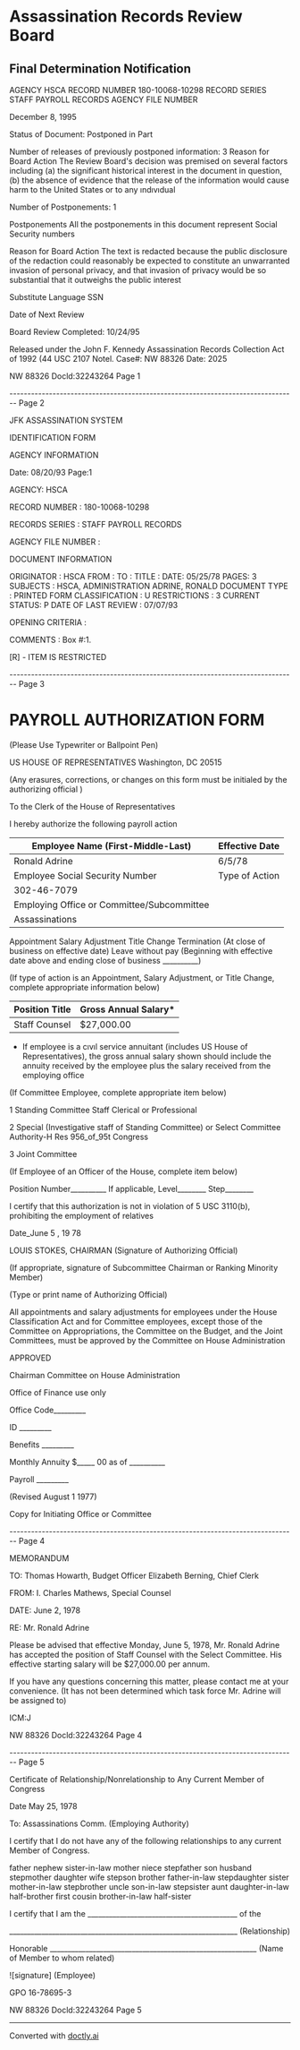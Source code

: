 # Assassination Records Review Board
## Final Determination Notification

AGENCY HSCA
RECORD NUMBER 180-10068-10298
RECORD SERIES STAFF PAYROLL RECORDS
AGENCY FILE NUMBER

December 8, 1995

Status of Document: Postponed in Part

Number of releases of previously postponed information: 3
Reason for Board Action The Review Board's decision was premised on several factors including (a) the significant historical interest in the document in question, (b) the absence of evidence that the release of the information would cause harm to the United States or to any ındıvıdual

Number of Postponements: 1

Postponements All the postponements in this document represent Social Security numbers

Reason for Board Action The text is redacted because the public disclosure of the redaction could reasonably be expected to constitute an unwarranted invasion of personal privacy, and that invasion of privacy would be so substantial that it outweighs the public interest

Substitute Language SSN

Date of Next Review

Board Review Completed: 10/24/95

Released under the John F. Kennedy Assassination Records Collection Act of 1992 (44 USC 2107 Notel. Case#: NW 88326 Date: 2025

NW 88326 Docld:32243264 Page 1


-------------------------------------------------------------------------------- Page 2

JFK ASSASSINATION SYSTEM

IDENTIFICATION FORM

AGENCY INFORMATION

Date: 08/20/93
Page:1

AGENCY: HSCA

RECORD NUMBER : 180-10068-10298

RECORDS SERIES :
STAFF PAYROLL RECORDS

AGENCY FILE NUMBER :

DOCUMENT INFORMATION

ORIGINATOR : HSCA
FROM :
TO :
TITLE :
DATE: 05/25/78
PAGES: 3
SUBJECTS :
HSCA, ADMINISTRATION
ADRINE, RONALD
DOCUMENT TYPE : PRINTED FORM
CLASSIFICATION : U
RESTRICTIONS : 3
CURRENT STATUS: P
DATE OF LAST REVIEW : 07/07/93

OPENING CRITERIA :

COMMENTS :
Box #:1.

[R] - ITEM IS RESTRICTED


-------------------------------------------------------------------------------- Page 3

# PAYROLL AUTHORIZATION FORM
(Please Use Typewriter or Ballpoint Pen)

US HOUSE OF REPRESENTATIVES
Washington, DC 20515

(Any erasures, corrections, or changes on this form must be initialed by the authorizing official )

To the Clerk of the House of Representatives

I hereby authorize the following payroll action

| Employee Name (First-Middle-Last)          | Effective Date |
| ------------------------------------------ | -------------- |
| Ronald Adrine                              | 6/5/78         |
| Employee Social Security Number            | Type of Action |
| 302-46-7079                                |                |
| Employing Office or Committee/Subcommittee |                |
| Assassinations                             |                |

Appointment
Salary Adjustment
Title Change
Termination (At close of business on effective date)
Leave without pay (Beginning with effective date above and ending close of business __________)

(If type of action is an Appointment, Salary Adjustment, or Title Change, complete appropriate information below)

| Position Title | Gross Annual Salary* |
| -------------- | -------------------- |
| Staff Counsel  | $27,000.00           |

* If employee is a cıvıl service annuitant (includes US House of Representatives), the gross annual salary shown should include the annuity received by the employee plus the salary received from the employing office

(If Committee Employee, complete appropriate item below)

1 Standing Committee Staff Clerical or Professional

2 Special (Investigative staff of Standing Committee) or Select Committee Authority-H Res 956_of_95t Congress

3 Joint Committee

(If Employee of an Officer of the House, complete item below)

Position Number__________ If applicable, Level________ Step________

I certify that this authorization is not in violation of 5 USC 3110(b), prohibiting the employment of relatives

Date_June 5 , 19 78

LOUIS STOKES, CHAIRMAN
(Signature of Authorizing Official)

(If appropriate, signature of Subcommittee Chairman or Ranking Minority Member)

(Type or print name of Authorizing Official)

All appointments and salary adjustments for employees under the House Classification Act and for Committee employees, except those of the Committee on Appropriations, the Committee on the Budget, and the Joint Committees, must be approved by the Committee on House Administration

APPROVED

Chairman Committee on House Administration

Office of Finance use only

Office Code_________

ID _________

Benefits _________

Monthly Annuity $_____ 00 as of __________

Payroll _________

(Revised August 1 1977)

Copy for Initiating Office or Committee


-------------------------------------------------------------------------------- Page 4

MEMORANDUM

TO: Thomas Howarth, Budget Officer
Elizabeth Berning, Chief Clerk

FROM: I. Charles Mathews, Special Counsel

DATE: June 2, 1978

RE: Mr. Ronald Adrine

Please be advised that effective Monday, June 5, 1978, Mr. Ronald Adrine has accepted the position of Staff Counsel with the Select Committee. His effective starting salary will be $27,000.00 per annum.

If you have any questions concerning this matter, please contact me at your convenience. (It has not been determined which task force Mr. Adrine will be assigned to)

ICM:J

NW 88326 Docld:32243264 Page 4


-------------------------------------------------------------------------------- Page 5

Certificate of Relationship/Nonrelationship to
Any Current Member of Congress

Date May 25, 1978

To: Assassinations Comm.
(Employing Authority)

I certify that I do not have any of the following relationships to any
current Member of Congress.

father nephew sister-in-law
mother niece stepfather
son husband stepmother
daughter wife stepson
brother father-in-law stepdaughter
sister mother-in-law stepbrother
uncle son-in-law stepsister
aunt daughter-in-law half-brother
first cousin brother-in-law half-sister

I certify that I am the __________________________________________ of the

________________________________________________________________ (Relationship)

Honorable __________________________________________________________
(Name of Member to whom related)

![signature]
(Employee)

GPO 16-78695-3

NW 88326 Docld:32243264 Page 5


---
Converted with [doctly.ai](https://doctly.ai)